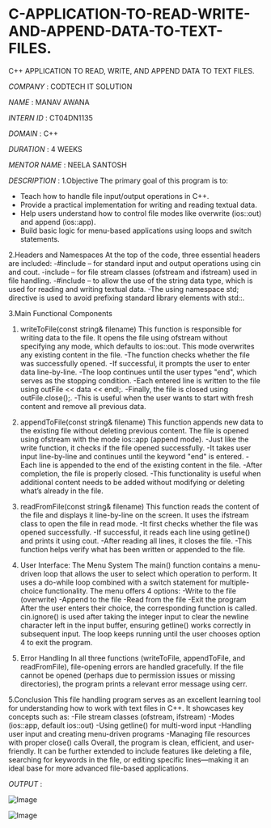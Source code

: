 # C-APPLICATION-TO-READ-WRITE-AND-APPEND-DATA-TO-TEXT-FILES.
C++ APPLICATION TO READ, WRITE, AND APPEND DATA TO TEXT FILES.

*COMPANY* : CODTECH IT SOLUTION

*NAME* : MANAV AWANA

*INTERN ID* : CT04DN1135

*DOMAIN* : C++

*DURATION* : 4 WEEKS

*MENTOR NAME* : NEELA SANTOSH

*DESCRIPTION* : 
 1.Objective
The primary goal of this program is to:
- Teach how to handle file input/output operations in C++.
- Provide a practical implementation for writing and reading textual data.
- Help users understand how to control file modes like overwrite (ios::out) and append (ios::app).
- Build basic logic for menu-based applications using loops and switch statements.
  
 2.Headers and Namespaces
   At the top of the code, three essential headers are included:
-#include <iostream> – for standard input and output operations using cin and cout.
-include <fstream> – for file stream classes (ofstream and ifstream) used in file handling.
-#include <string> – to allow the use of the string data type, which is used for reading and writing textual data.
-The using namespace std; directive is used to avoid prefixing standard library elements with std::.

3.Main Functional Components
   1. writeToFile(const string& filename)
  This function is responsible for writing data to the file. It opens the file using ofstream without specifying any mode, which defaults to ios::out. This mode overwrites any existing content in the file.
    -The function checks whether the file was successfully opened.
    -If successful, it prompts the user to enter data line-by-line.
    -The loop continues until the user types "end", which serves as the stopping condition.
    -Each entered line is written to the file using outFile << data << endl;.
    -Finally, the file is closed using outFile.close();.
    -This is useful when the user wants to start with fresh content and remove all previous data.

  2. appendToFile(const string& filename)
  This function appends new data to the existing file without deleting previous content. The file is opened using ofstream with the mode ios::app (append mode).
    -Just like the write function, it checks if the file opened successfully.
    -It takes user input line-by-line and continues until the keyword "end" is entered.
    -Each line is appended to the end of the existing content in the file.
    -After completion, the file is properly closed.
    -This functionality is useful when additional content needs to be added without modifying or deleting what’s already in the file.

  3. readFromFile(const string& filename)
  This function reads the content of the file and displays it line-by-line on the screen. It uses the ifstream class to open the file in read mode.
    -It first checks whether the file was opened successfully.
    -If successful, it reads each line using getline() and prints it using cout.
    -After reading all lines, it closes the file.
    -This function helps verify what has been written or appended to the file.
     
3. User Interface: The Menu System
The main() function contains a menu-driven loop that allows the user to select which operation to perform. It uses a do-while loop combined with a switch statement for multiple-choice functionality.
   The menu offers 4 options:
    -Write to the file (overwrite)
    -Append to the file
    -Read from the file
    -Exit the program
 After the user enters their choice, the corresponding function is called.
 cin.ignore() is used after taking the integer input to clear the newline character left in the input buffer, ensuring getline() works correctly in subsequent input.
The loop keeps running until the user chooses option 4 to exit the program.

4. Error Handling
In all three functions (writeToFile, appendToFile, and readFromFile), file-opening errors are handled gracefully. If the file cannot be opened (perhaps due to permission issues or missing directories), the program prints a relevant error message using cerr.

5.Conclusion
This file handling program serves as an excellent learning tool for understanding how to work with text files in C++. It showcases key concepts such as:
  -File stream classes (ofstream, ifstream)
  -Modes (ios::app, default ios::out)
  -Using getline() for multi-word input
  -Handling user input and creating menu-driven programs
  -Managing file resources with proper close() calls
Overall, the program is clean, efficient, and user-friendly. It can be further extended to include features like deleting a file, searching for keywords in the file, or editing specific lines—making it an ideal base for more advanced file-based applications.


*OUTPUT* :

![Image](https://github.com/user-attachments/assets/001f4489-4cde-47d4-a56a-f22933e83d38)

![Image](https://github.com/user-attachments/assets/3cce4f90-e034-41cd-b4c9-2324eb7f814d)






